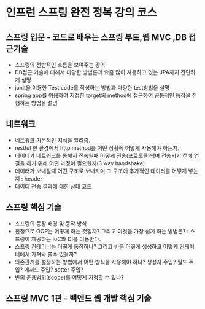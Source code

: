 # 인프런 스프링 완전 정복 강의 코스

## 스프링 입문 - 코드로 배우는 스프링 부트,웹 MVC ,DB 접근기술
- 스프링의 전반적인 흐름을 보여주는 강의
- DB접근 기술에 대해서 다양한 방법론과 요즘 많이 사용하고 있는 JPA까지 간단하게 설명
- junit을 이용한 Test code를 작성하는 방법과 다양한 test방법을 설명
- spring aop를 이용하여 지정한 target의 method에 접근하여 공통적인 동작을 진행하는 방법을 설명

## 네트워크
- 네트워크 기본적인 지식을 알려줌.
- restful 한 환경에서 http method를 어떤 상황에 어떻게 사용해야 하는지.
- 데이터가 네트워크를 통해서 전송될때 어떻게 전송(프로토콜)되며 전송되기 전에 연결을 하기 위해 어떤 과정이 필요한지(3 way handshake)
- 데이터가 보내질때 어떤 구조로 보내지며 그 구조에 추가적인 데이터를 어떻게 넣는지 : header
- 데이터 전송 결과에 대한 상태 코드 

## 스프링 핵심 기술
- 스프링의 등장 배경 및 동작 방식
- 진정으로 OOP는 어떻게 하는 것일까? 그리고 이것을 가장 쉽게 하는 방법은? : 스프링이 제공하는 IoC와 DI를 이용한다.
- 스프링 컨테이너는 어떻게 동작하나? 그리고 빈은 어떻게 생성하고 어떻게 컨테이너에서 가져와 쓸수 있을까?
- 의존관계를 설정하는 방법에서 어떤 방식을 사용해야 하나? 생성자 주입? 필드 주입? 메서드 주입? setter 주입?
- 빈의 운용범위(scope)를 어떻게 지정할 수 있나?

## 스프링 MVC 1편 - 백엔드 웹 개발 핵심 기술
